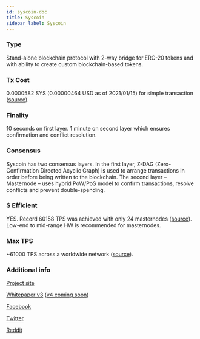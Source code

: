 ```yaml
---
id: syscoin-doc
title: Syscoin
sidebar_label: Syscoin
---
```


### Type

Stand-alone blockchain protocol with 2-way bridge for ERC-20 tokens and with ability to create custom blockchain-based tokens.

### Tx Cost

0.0000582 SYS (0.00000464 USD as of 2021/01/15) for simple transaction ([source](https://syscoin.org/fees/)).

### Finality

10 seconds on first layer.
1 minute on second layer which ensures confirmation and conflict resolution.

### Consensus

Syscoin has two consensus layers. In the first layer, Z-DAG (Zero-Confirmation Directed Acyclic Graph) is used to arrange transactions in order before being written to the blockchain. The second layer – Masternode – uses hybrid PoW/PoS model to confirm transactions, resolve conflicts and prevent double-spending.

### $ Efficient

YES.
Record 60158 TPS was achieved with only 24 masternodes ([source](https://syscoin.org/news/z-dag-performance-analysishttps://syscoin.org/news/z-dag-performance-analysis)). Low-end to mid-range HW is recommended for masternodes.

### Max TPS

~61000 TPS across a worldwide network ([source](https://whiteblock.io/wp-content/uploads/2019/07/ZDAG-Analysis.pdf)).

### Additional info

[Project site](https://syscoin.org/)

[Whitepaper v3](https://syscoin.org/syscoin3_whitepaper.pdf) ([v4 coming soon](https://syscoin.org/whitepaper))

[Facebook](https://www.facebook.com/Syscoin/)

[Twitter](https://twitter.com/syscoin)

[Reddit](https://www.reddit.com/r/SysCoin/)

